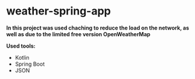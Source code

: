 # weather-spring-app

**In this project was used chaching to reduce the load on the network, as well as due to the limited free version OpenWeatherMap**

**Used tools:**
- Kotlin
- Spring Boot
- JSON

  
